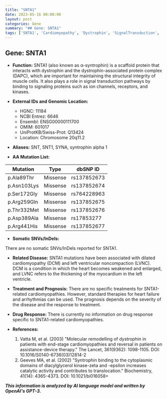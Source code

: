 ```yaml
---
title: "SNTA1"
date: 2023-05-16 00:00:00
layout: post
categories: Gene
summary: "## Gene: SNTA1"
tags: ['SNTA1', 'Cardiomyopathy', 'Dystrophin', 'SignalTransduction', 'Mutation', 'Prognosis', 'Treatment', 'DrugResponse']
---
```


## Gene: SNTA1
- **Function:** SNTA1 (also known as α-syntrophin) is a scaffold protein that interacts with dystrophin and the dystrophin-associated protein complex (DAPC), which are important for maintaining the structural integrity of muscle cells. It also plays a role in signal transduction pathways by binding to signaling proteins such as ion channels, receptors, and kinases.

- **External IDs and Genomic Location:**
    - HGNC: 11184
    - NCBI Entrez: 6646
    - Ensembl: ENSG00000111700
    - OMIM: 601017
    - UniProtKB/Swiss-Prot: Q13424
    - Location: Chromosome 20q11.2

- **Aliases:** SNT, SNT1, SYNA, syntrophin alpha 1

- **AA Mutation List:**

|Mutation|Type|dbSNP ID|
|--------|----|--------|
|p.Ala89Thr|Missense|rs137852673|
|p.Asn103Lys|Missense|rs137852674|
|p.Ser172Gly|Missense|rs764228963|
|p.Arg259Gln|Missense|rs137852675|
|p.Thr332Met|Missense|rs137852676|
|p.Asp389Ala|Missense|rs17853277|
|p.Arg441His|Missense|rs137852677|

- **Somatic SNVs/InDels:**

There are no somatic SNVs/InDels reported for SNTA1.

- **Related Disease:** SNTA1 mutations have been associated with dilated cardiomyopathy (DCM) and left ventricular noncompaction (LVNC). DCM is a condition in which the heart becomes weakened and enlarged, and LVNC refers to the thickening of the myocardium in the left ventricle.

- **Treatment and Prognosis:**
There are no specific treatments for SNTA1-related cardiomyopathies. However, standard therapies for heart failure and arrhythmias can be used. The prognosis depends on the severity of the disease and the response to treatment.

- **Drug Response:**
There is currently no information on drug response specific to SNTA1-related cardiomyopathies.

- **References:**
	1. Vatta M, et al. (2003) "Molecular remodelling of dystrophin in patients with end-stage cardiomyopathies and reversal in patients on assistance-device therapy." The Lancet, 361(9362): 1098-1105. DOI: 10.1016/S0140-6736(03)12814-2
	2. Geeves MA, et al. (2002) "Syntrophin binding to the cytoplasmic domains of diacylglycerol kinase-zeta and -epsilon increases catalytic activity and contributes to translocation." Biochemistry, 41(14): 4365-4373. DOI: 10.1021/bi016058+

**_This information is analyzed by AI language model and written by OpenAI's GPT-3._**